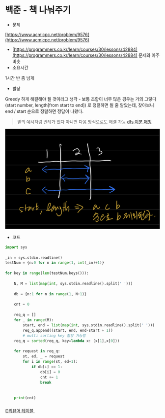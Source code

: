 # 백준 - 책 나눠주기

- 문제

[https://www.acmicpc.net/problem/9576](https://www.acmicpc.net/problem/9576)

- [https://programmers.co.kr/learn/courses/30/lessons/42884](https://programmers.co.kr/learn/courses/30/lessons/42884) 문제와 아주 비슷
- 소요시간

1시간 반 좀 넘게

- 발상

Greedy 하게 해결해야 될 것이라고 생각 - 보통 조합이 너무 많은 경우는 거의 그렇다
(start number, length[from start to end]) 로 정렬하면 될 줄 알았는데,
찾아보니 end / start 순으로 정렬하면 정답이 나왔다.

> 밑의 예시처럼 반례가 있다
> 아니면 다음 방식으로도 해결 가능
    [dfs 이분 매칭](https://m.blog.naver.com/PostView.nhn?blogId=ndb796&logNo=221240613074&proxyReferer=https:%2F%2Fwww.google.com%2F)

![%E1%84%87%E1%85%A2%E1%86%A8%E1%84%8C%E1%85%AE%E1%86%AB%20-%20%E1%84%8E%E1%85%A2%E1%86%A8%20%E1%84%82%E1%85%A1%E1%84%82%E1%85%AF%E1%84%8C%E1%85%AE%E1%84%80%E1%85%B5%20bf89e4ba059e444b9bd3c8768e6b2052/6ED45460-75D9-4552-B3A6-4F9CC00D92E9.jpeg](%E1%84%87%E1%85%A2%E1%86%A8%E1%84%8C%E1%85%AE%E1%86%AB%20-%20%E1%84%8E%E1%85%A2%E1%86%A8%20%E1%84%82%E1%85%A1%E1%84%82%E1%85%AF%E1%84%8C%E1%85%AE%E1%84%80%E1%85%B5%20bf89e4ba059e444b9bd3c8768e6b2052/6ED45460-75D9-4552-B3A6-4F9CC00D92E9.jpeg)

- 코드

```python
import sys

_in = sys.stdin.readline()
testNum = {n:0 for n in range(1, int(_in)+1)}

for key in range(len(testNum.keys())):
    
    N, M = list(map(int, sys.stdin.readline().split(' ')))

    db = {n:1 for n in range(1, N+1)}
    
    cnt = 0
    
    req_q = []
    for _ in range(M):
        start, end = list(map(int, sys.stdin.readline().split(' ')))
        req_q.append((start, end, end-start + 1))
		# multi sorting key 할당 가능함
    req_q = sorted(req_q, key=lambda x: (x[1],x[0]))
   
    for request in req_q:
        st, ed, _ = request
        for i in range(st, ed+1):
            if db[i] == 1:
                db[i] = 0
                cnt += 1
                break
            
    
    print(cnt)
```

### 

[⏰리뷰어 테이블 ](%E1%84%87%E1%85%A2%E1%86%A8%E1%84%8C%E1%85%AE%E1%86%AB%20-%20%E1%84%8E%E1%85%A2%E1%86%A8%20%E1%84%82%E1%85%A1%E1%84%82%E1%85%AF%E1%84%8C%E1%85%AE%E1%84%80%E1%85%B5%20bf89e4ba059e444b9bd3c8768e6b2052/%E2%8F%B0%E1%84%85%E1%85%B5%E1%84%87%E1%85%B2%E1%84%8B%E1%85%A5%20%E1%84%90%E1%85%A6%E1%84%8B%E1%85%B5%E1%84%87%E1%85%B3%E1%86%AF%20313a0a3308c54fa7b1df471f35b8e4cf.csv)